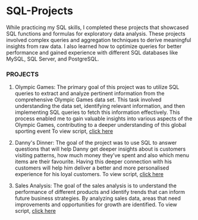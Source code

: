 # SQL-Projects

While practicing my SQL skills, I completed these projects that showcased SQL functions and formulas for exploratory data analysis. These projects involved complex queries and aggregation techniques to derive meaningful insights from raw data. I also learned how to optimize queries for better performance and gained experience with different SQL databases like MySQL, SQL Server, and PostgreSQL. 

### PROJECTS

1. Olympic Games: The primary goal of this project was to utilize SQL queries to extract and analyze pertinent information from the comprehensive Olympic Games data set. 
This task involved understanding the data set, identifying relevant information, and then implementing SQL queries to fetch this information effectively. This process enabled me to gain valuable insights into various aspects of the Olympic Games, contributing to a deeper understanding of this global sporting event
To view script, [click here](https://github.com/noahfavourite/SQL-Projects/blob/main/Olympics%20games.sql)

2. Danny's Dinner: The goal of the project was to use SQL to answer questions that will help Danny get deeper insights about is customers visiting patterns, how much money they’ve spent and also which menu items are their favourite. Having this deeper connection with his customers will help him deliver a better and more personalised experience for his loyal customers. To view script, [click here](https://github.com/noahfavourite/SQL-Projects/blob/main/dannys_dinner.sql)
   
3. Sales Analysis: The goal of the sales analysis is to understand the performance of different products and identify trends that can inform future business strategies. By analyzing sales data, areas that need improvements and opportunities for growth are identified. To view script, [click here](https://github.com/noahfavourite/SQL-Projects/blob/main/sales_analysis.sql)
